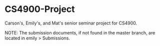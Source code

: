 # CS4900-Project
Carson's, Emily's, and Mat's senior seminar project for CS4900.

NOTE: The submission documents, if not found in the master branch, are located in emily > Submissions.

